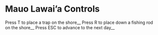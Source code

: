 # Mauo Lawai’a Controls

Press T to place a trap on the shore__
Press R to place down a fishing rod on the shore__
Press ESC to advance to the next day__
